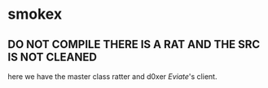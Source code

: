 # smokex

## DO NOT COMPILE THERE IS A RAT AND THE SRC IS NOT CLEANED

here we have the master class ratter and d0xer *Eviate*'s client.


